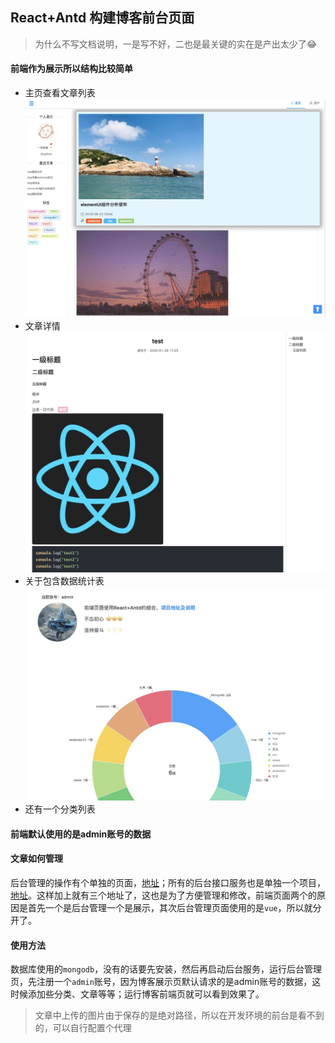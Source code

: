 ## React+Antd 构建博客前台页面

> 为什么不写文档说明，一是写不好，二也是最关键的实在是产出太少了😂

#### 前端作为展示所以结构比较简单
- 主页查看文章列表
![主页](./docs/preview1.png)
- 文章详情
![详情](./docs/preview2.png)
- 关于包含数据统计表
![关于](./docs/preview3.png)
- 还有一个分类列表


#### 前端默认使用的是admin账号的数据

#### 文章如何管理

后台管理的操作有个单独的页面，[地址](https://github.com/tobeapro/vue_back_manage)；所有的后台接口服务也是单独一个项目，[地址](https://github.com/tobeapro/blog-server)。这样加上就有三个地址了，这也是为了方便管理和修改，前端页面两个的原因是首先一个是后台管理一个是展示，其次后台管理页面使用的是`vue`，所以就分开了。

#### 使用方法
数据库使用的`mongodb`，没有的话要先安装，然后再启动后台服务，运行后台管理页，先注册一个`admin`账号，因为博客展示页默认请求的是admin账号的数据，这时候添加些分类、文章等等；运行博客前端页就可以看到效果了。
> 文章中上传的图片由于保存的是绝对路径，所以在开发环境的前台是看不到的，可以自行配置个代理



